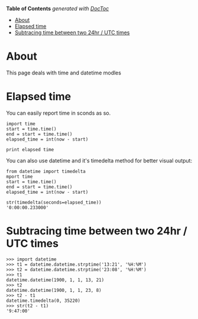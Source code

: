 <!-- START doctoc generated TOC please keep comment here to allow auto update -->
<!-- DON'T EDIT THIS SECTION, INSTEAD RE-RUN doctoc TO UPDATE -->
**Table of Contents**  *generated with [DocToc](https://github.com/thlorenz/doctoc)*

- [About](#about)
- [Elapsed time](#elapsed-time)
- [Subtracing time between two 24hr / UTC times](#subtracing-time-between-two-24hr--utc-times)

<!-- END doctoc generated TOC please keep comment here to allow auto update -->

# About
 
This page deals with time and datetime modles
 
# Elapsed time
 
You can easily report time in sconds as so.

```
import time
start = time.time()
end = start = time.time()
elapsed_time = int(now - start)

print elapsed time
```
 
You can also use datetime and it's timedelta method for better visual output:
```
from datetime import timedelta
mport time
start = time.time()
end = start = time.time()
elapsed_time = int(now - start)

str(timedelta(seconds=elapsed_time))
'0:00:00.233000'
```

# Subtracing time between two 24hr / UTC times

```
>>> import datetime
>>> t1 = datetime.datetime.strptime('13:21', '%H:%M')
>>> t2 = datetime.datetime.strptime('23:08', '%H:%M')
>>> t1
datetime.datetime(1900, 1, 1, 13, 21)
>>> t2
datetime.datetime(1900, 1, 1, 23, 8)
>>> t2 - t1
datetime.timedelta(0, 35220)
>>> str(t2 - t1)
'9:47:00'
```
